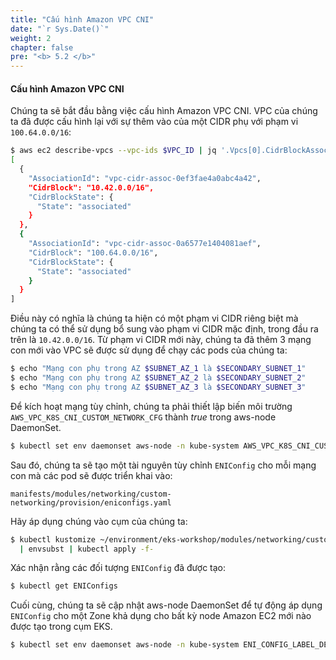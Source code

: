 ```yaml
---
title: "Cấu hình Amazon VPC CNI"
date: "`r Sys.Date()`"
weight: 2
chapter: false
pre: "<b> 5.2 </b>"
---
```


#### Cấu hình Amazon VPC CNI

Chúng ta sẽ bắt đầu bằng việc cấu hình Amazon VPC CNI. VPC của chúng ta đã được cấu hình lại với sự thêm vào của một CIDR phụ với phạm vi `100.64.0.0/16`:

```bash wait=30
$ aws ec2 describe-vpcs --vpc-ids $VPC_ID | jq '.Vpcs[0].CidrBlockAssociationSet'
[
  {
    "AssociationId": "vpc-cidr-assoc-0ef3fae4a0abc4a42",
    "CidrBlock": "10.42.0.0/16",
    "CidrBlockState": {
      "State": "associated"
    }
  },
  {
    "AssociationId": "vpc-cidr-assoc-0a6577e1404081aef",
    "CidrBlock": "100.64.0.0/16",
    "CidrBlockState": {
      "State": "associated"
    }
  }
]
```

Điều này có nghĩa là chúng ta hiện có một phạm vi CIDR riêng biệt mà chúng ta có thể sử dụng bổ sung vào phạm vi CIDR mặc định, trong đầu ra trên là `10.42.0.0/16`. Từ phạm vi CIDR mới này, chúng ta đã thêm 3 mạng con mới vào VPC sẽ được sử dụng để chạy các pods của chúng ta:

```bash wait=30
$ echo "Mạng con phụ trong AZ $SUBNET_AZ_1 là $SECONDARY_SUBNET_1"
$ echo "Mạng con phụ trong AZ $SUBNET_AZ_2 là $SECONDARY_SUBNET_2"
$ echo "Mạng con phụ trong AZ $SUBNET_AZ_3 là $SECONDARY_SUBNET_3"
```

Để kích hoạt mạng tùy chỉnh, chúng ta phải thiết lập biến môi trường `AWS_VPC_K8S_CNI_CUSTOM_NETWORK_CFG` thành *true* trong aws-node DaemonSet.

```bash wait=30
$ kubectl set env daemonset aws-node -n kube-system AWS_VPC_K8S_CNI_CUSTOM_NETWORK_CFG=true
```

Sau đó, chúng ta sẽ tạo một tài nguyên tùy chỉnh `ENIConfig` cho mỗi mạng con mà các pod sẽ được triển khai vào:

```file
manifests/modules/networking/custom-networking/provision/eniconfigs.yaml
```

Hãy áp dụng chúng vào cụm của chúng ta:

```bash wait=30
$ kubectl kustomize ~/environment/eks-workshop/modules/networking/custom-networking/provision \
  | envsubst | kubectl apply -f-
```

Xác nhận rằng các đối tượng `ENIConfig` đã được tạo:

```bash wait=30
$ kubectl get ENIConfigs
```

Cuối cùng, chúng ta sẽ cập nhật aws-node DaemonSet để tự động áp dụng `ENIConfig` cho một Zone khả dụng cho bất kỳ node Amazon EC2 mới nào được tạo trong cụm EKS.

```bash wait=30
$ kubectl set env daemonset aws-node -n kube-system ENI_CONFIG_LABEL_DEF=topology.kubernetes.io/zone
```

